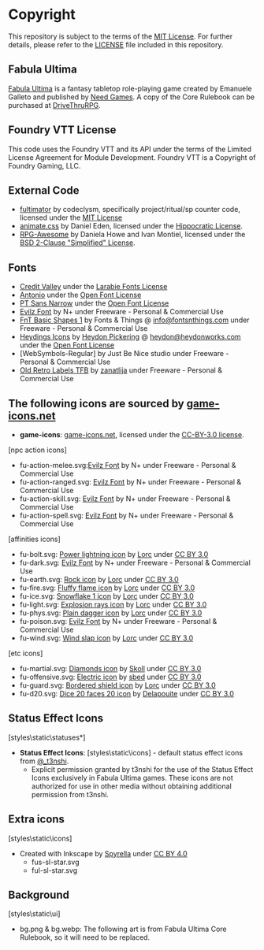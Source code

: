 # Copyright

This repository is subject to the terms of the [MIT License](https://github.com/codeclysm/fultimator/blob/main/LICENSE.md). For further details, please refer to the [LICENSE](https://github.com/League-of-Fabulous-Developers/FoundryVTT-Fabula-Ultima/blob/main/LICENSE.md) file included in this repository.

## Fabula Ultima

[Fabula Ultima](https://www.needgames.it/fabula-ultima-en/) is a fantasy tabletop role-playing game created by Emanuele Galleto and published by [Need Games](https://www.needgames.it/). A copy of the Core Rulebook can be purchased at [DriveThruRPG](https://preview.drivethrurpg.com/en/product/410108/Fabula-Ultima-TTJRPG).

## Foundry VTT License

This code uses the Foundry VTT and its API under the terms of the Limited License Agreement for Module Development. Foundry VTT is a Copyright of Foundry Gaming, LLC.

## External Code

-   [fultimator](https://github.com/codeclysm/fultimator) by codeclysm, specifically project/ritual/sp counter code, licensed under the [MIT License](https://github.com/codeclysm/fultimator/blob/main/LICENSE.md)
-   [animate.css](https://animate.style/) by Daniel Eden, licensed under the [Hippocratic License](https://github.com/animate-css/animate.css/blob/main/LICENSE-HIPPOCRATIC).
-   [RPG-Awesome](https://nagoshiashumari.github.io/Rpg-Awesome/) by Daniela Howe and Ivan Montiel, licensed under the [BSD 2-Clause "Simplified" License](https://github.com/NagoshiAshumari/Rpg-Awesome/blob/master/LICENSE).

## Fonts

-   [Credit Valley](https://www.fontsquirrel.com/fonts/credit-valley) under the [Larabie Fonts License](https://www.fontsquirrel.com/license/Credit-Valley)
-   [Antonio](https://fonts.google.com/specimen/Antonio) under the [Open Font License](https://openfontlicense.org/)
-   [PT Sans Narrow](https://fonts.google.com/specimen/PT+Sans+Narrow) under the [Open Font License](https://openfontlicense.org/)
-   [Evilz Font](https://www.fontspace.com/evilz-font-f4530) by N+ under Freeware - Personal & Commercial Use
-   [FnT Basic Shapes 1](https://www.fonts4free.net/fnt-basic-shapes-1-font.html) by Fonts & Things @ <info@fontsnthings.com> under Freeware - Personal & Commercial Use
-   [Heydings Icons](https://www.dafont.com/heydings-icons.font) by [Heydon Pickering](https://heydonworks.com/) @ <heydon@heydonworks.com> under the [Open Font License](https://openfontlicense.org/)
-   [WebSymbols-Regular] by Just Be Nice studio under Freeware - Personal & Commercial Use
-   [Old Retro Labels TFB](https://www.dafont.com/old-retro-labels-tfb.font) by [zanatlija](https://www.dafont.com/kaiser-zhar-khan.d2400) under Freeware - Personal & Commercial Use

## The following icons are sourced by [game-icons.net](https://game-icons.net)

-   **game-icons**: [game-icons.net](https://game-icons.net), licensed under the [CC-BY-3.0 license](https://creativecommons.org/licenses/by/3.0/).

[npc action icons]

-   fu-action-melee.svg:[Evilz Font](https://www.fontspace.com/evilz-font-f4530 '‌') by N+ under Freeware - Personal & Commercial Use
-   fu-action-ranged.svg: [Evilz Font](https://www.fontspace.com/evilz-font-f4530 '‌') by N+ under Freeware - Personal & Commercial Use
-   fu-action-skill.svg: [Evilz Font](https://www.fontspace.com/evilz-font-f4530 '‌') by N+ under Freeware - Personal & Commercial Use
-   fu-action-spell.svg: [Evilz Font](https://www.fontspace.com/evilz-font-f4530 '‌') by N+ under Freeware - Personal & Commercial Use

[affinities icons]

-   fu-bolt.svg: [Power lightning icon](https://game-icons.net/1x1/lorc/power-lightning.html '‌') by [Lorc](https://lorcblog.blogspot.com/ '‌') under [CC BY 3.0](http://creativecommons.org/licenses/by/3.0/ '‌')
-   fu-dark.svg: [Evilz Font](https://www.fontspace.com/evilz-font-f4530 '‌') by N+ under Freeware - Personal & Commercial Use
-   fu-earth.svg: [Rock icon](https://game-icons.net/1x1/lorc/rock.html '‌') by [Lorc](https://lorcblog.blogspot.com/ '‌') under [CC BY 3.0](http://creativecommons.org/licenses/by/3.0/ '‌')
-   fu-fire.svg: [Fluffy flame icon](https://game-icons.net/1x1/lorc/fluffy-flame.html) by [Lorc](https://lorcblog.blogspot.com/ '‌') under [CC BY 3.0](http://creativecommons.org/licenses/by/3.0/ '‌')
-   fu-ice.svg: [Snowflake 1 icon](https://game-icons.net/1x1/lorc/fluffy-flame.html '‌') by [Lorc](https://lorcblog.blogspot.com/ '‌') under [CC BY 3.0](http://creativecommons.org/licenses/by/3.0/ '‌')
-   fu-light.svg: [Explosion rays icon](https://game-icons.net/1x1/lorc/explosion-rays.html '‌') by [Lorc](https://lorcblog.blogspot.com/ '‌') under [CC BY 3.0](http://creativecommons.org/licenses/by/3.0/ '‌')
-   fu-phys.svg: [Plain dagger icon](https://game-icons.net/1x1/lorc/plain-dagger.html '‌') by [Lorc](https://lorcblog.blogspot.com/ '‌') under [CC BY 3.0](http://creativecommons.org/licenses/by/3.0/ '‌')
-   fu-poison.svg: [Evilz Font](https://www.fontspace.com/evilz-font-f4530 '‌') by N+ under Freeware - Personal & Commercial Use
-   fu-wind.svg: [Wind slap icon](https://game-icons.net/1x1/lorc/wind-slap.html '‌') by [Lorc](https://lorcblog.blogspot.com/ '‌') under [CC BY 3.0](http://creativecommons.org/licenses/by/3.0/ '‌')

[etc icons]

-   fu-martial.svg: [Diamonds icon](https://game-icons.net/1x1/skoll/diamonds.html '‌') by [Skoll](https://game-icons.net/ '‌') under [CC BY 3.0](http://creativecommons.org/licenses/by/3.0/ '‌')
-   fu-offensive.svg: [Electric icon](https://game-icons.net/1x1/sbed/electric.html '‌') by [sbed](http://opengameart.org/content/95-game-icons '‌') under [CC BY 3.0](http://creativecommons.org/licenses/by/3.0/ '‌')
-   fu-guard.svg: [Bordered shield icon](https://game-icons.net/1x1/lorc/bordered-shield.html '‌') by [Lorc](https://lorcblog.blogspot.com/ '‌') under [CC BY 3.0](http://creativecommons.org/licenses/by/3.0/ '‌')
-   fu-d20.svg: [Dice 20 faces 20 icon](https://game-icons.net/1x1/delapouite/dice-twenty-faces-twenty.html '‌') by [Delapouite](https://delapouite.com/ '‌') under [CC BY 3.0](http://creativecommons.org/licenses/by/3.0/ '‌')

## Status Effect Icons

[styles\static\statuses*]

-   **Status Effect Icons**: [styles\static\icons] - default status effect icons from [@\_t3nshi](https://twitter.com/_t3nshi).
    -   Explicit permission granted by t3nshi for the use of the Status Effect Icons exclusively in Fabula Ultima games. These icons are not authorized for use in other media without obtaining additional permission from t3nshi.

## Extra icons

[styles\static\icons]

-   Created with Inkscape by [Spyrella](https://github.com/spyrella '‌') under [CC BY 4.0](https://creativecommons.org/licenses/by/4.0/deed.en '‌')
    -   fus-sl-star.svg
    -   ful-sl-star.svg

## Background

[styles\static\ui]

-   bg.png & bg.webp: The following art is from Fabula Ultima Core Rulebook, so it will need to be replaced.
